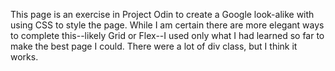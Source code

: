 This page is an exercise in Project Odin to create a Google look-alike with using CSS to style the page.  While I am certain there are more elegant ways to complete this--likely Grid or Flex--I used only what I had learned so far to make the best page I could.  There were a lot of div class, but I think it works.